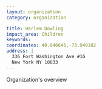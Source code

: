 ```yaml
---
layout: organization
category: organization

title: Harlem Dowling
impact_area: Children
keywords: 
coordinates: 40.846645,-73.940102
address: |
  336 Fort Washington Ave #1G
  New York NY 10033
---
```

Organization's overview
